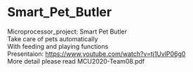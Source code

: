 # Smart_Pet_Butler
Microprocessor_project: Smart Pet Butler  
Take care of pets automatically  
With feeding and playing functions  
Presentaion: https://www.youtube.com/watch?v=tj1UvlP06g0  
More detail please read MCU2020-Team08.pdf
